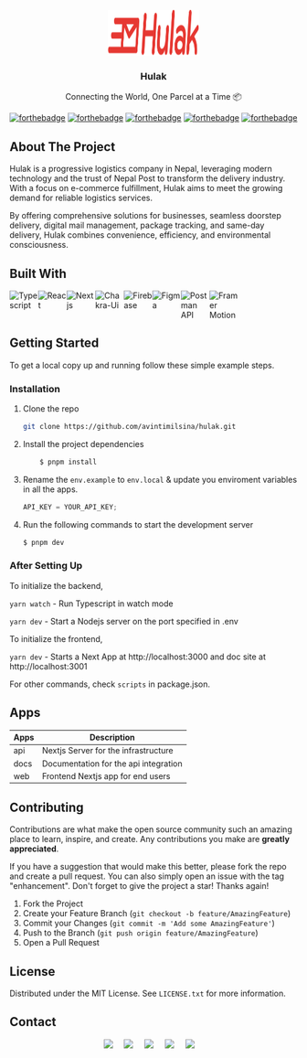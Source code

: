 <!-- PROJECT LOGO -->
<br />
<div align="center">
  <a href="https://hulak.vercel.app">
    <img src="./apps/web/public/logo.svg" alt="Logo" width="160" height="80"/>
  </a>

  <h3 align="center">Hulak</h3>

  <p align="center">
    Connecting the World, One Parcel at a Time 📦
    <br />

[![forthebadge](https://forthebadge.com/images/badges/built-with-love.svg)](https://forthebadge.com)
[![forthebadge](https://forthebadge.com/images/badges/for-you.svg)](https://forthebadge.com)
[![forthebadge](https://forthebadge.com/images/badges/powered-by-electricity.svg)](https://forthebadge.com)
[![forthebadge](https://forthebadge.com/images/badges/made-with-typescript.svg)](https://forthebadge.com)
[![forthebadge](https://forthebadge.com/images/badges/check-it-out.svg)](https://forthebadge.com)

</div>

## About The Project

Hulak is a progressive logistics company in Nepal, leveraging modern technology and the trust of Nepal Post to transform the delivery industry. With a focus on e-commerce fulfillment, Hulak aims to meet the growing demand for reliable logistics services.

By offering comprehensive solutions for businesses, seamless doorstep delivery, digital mail management, package tracking, and same-day delivery, Hulak combines convenience, efficiency, and environmental consciousness.

## Built With

<div style="display: flex; flex-wrap: wrap;">
<img src="https://img.icons8.com/color/48/000000/typescript.png" title="Typescript" alt="Typescript" width="50" height="50" />
<img src="https://img.icons8.com/color/48/000000/react-native.png" title="React" alt="React" width="50" height="50" />
<img src="https://img.icons8.com/color/48/000000/nextjs.png" title="Nextjs" alt="Nextjs" width="50" height="50" />
<img src="https://img.icons8.com/color/48/000000/chakra-ui.png" title="Chakra-Ui" alt="Chakra-Ui" width="50" height="50" />
<img src="https://img.icons8.com/color/48/000000/firebase.png" title="Firebase" alt="Firebase" width="50" height="50" />
<img src="https://img.icons8.com/color/48/000000/figma.png" title="Figma" alt="Figma" width="50" height="50" />
<img width="50" height="50" src="https://img.icons8.com/dusk/64/postman-api.png" title="Postman API" alt="Postman API"/>
<img width="50" height="50" src="https://img.icons8.com/external-tal-revivo-shadow-tal-revivo/24/external-framer-the-only-tool-you-need-to-create-interactive-designs-for-any-platform-logo-shadow-tal-revivo.png" alt="Framer Motion" title="Framer Motion"  width="50" height="50"/>
</div>

<!-- GETTING STARTED -->

## Getting Started

To get a local copy up and running follow these simple example steps.

### Installation

1. Clone the repo
   ```sh
   git clone https://github.com/avintimilsina/hulak.git
   ```
2. Install the project dependencies

   ```powershell
       $ pnpm install
   ```

3. Rename the `env.example` to `env.local` & update you enviroment variables in all the apps.

   ```js
   API_KEY = YOUR_API_KEY;
   ```

4. Run the following commands to start the development server

   ```powershell
   $ pnpm dev
   ```

### After Setting Up

To initialize the backend,

`yarn watch` - Run Typescript in watch mode

`yarn dev` - Start a Nodejs server on the port specified in .env

To initialize the frontend,

`yarn dev` - Starts a Next App at http://localhost:3000 and doc site at http://localhost:3001

For other commands, check `scripts` in package.json.

## Apps

| Apps | Description                           |
| ---- | ------------------------------------- |
| api  | Nextjs Server for the infrastructure  |
| docs | Documentation for the api integration |
| web  | Frontend Nextjs app for end users     |

## Contributing

Contributions are what make the open source community such an amazing place to learn, inspire, and create. Any contributions you make are **greatly appreciated**.

If you have a suggestion that would make this better, please fork the repo and create a pull request. You can also simply open an issue with the tag "enhancement".
Don't forget to give the project a star! Thanks again!

1. Fork the Project
2. Create your Feature Branch (`git checkout -b feature/AmazingFeature`)
3. Commit your Changes (`git commit -m 'Add some AmazingFeature'`)
4. Push to the Branch (`git push origin feature/AmazingFeature`)
5. Open a Pull Request

<!-- LICENSE -->

## License

Distributed under the MIT License. See `LICENSE.txt` for more information.

<!-- CONTACT -->

## Contact

<div align="center">
  <a href="mailto:avin.timilsina.16@gmail.com"><img src="https://img.shields.io/badge/gmail-%23D14836.svg?&style=for-the-badge&logo=gmail&logoColor=white" /></a>&nbsp;&nbsp;&nbsp;&nbsp;
  <a href="https://www.facebook.com/avin.timilsina.16/"><img src="https://img.shields.io/badge/facebook-%233B5998.svg?&style=for-the-badge&logo=facebook&logoColor=white" /></a>&nbsp;&nbsp;&nbsp;&nbsp;
  <a href="https://www.instagram.com/avin_timilsina/"><img src="https://img.shields.io/badge/instagram-%23dc2743.svg?&style=for-the-badge&logo=instagram&logoColor=white" /></a>&nbsp;&nbsp;&nbsp;&nbsp;
  <a href="https://www.linkedin.com/in/avintimilsina/"><img src="https://img.shields.io/badge/linkedin-%230077B5.svg?&style=for-the-badge&logo=linkedin&logoColor=white" /></a>&nbsp;&nbsp;&nbsp;&nbsp;
  <a href="https://twitter.com/avin_timilsina"><img src="https://img.shields.io/badge/twitter-%231DA1F2.svg?&style=for-the-badge&logo=twitter&logoColor=white" /></a>&nbsp;&nbsp;&nbsp;&nbsp;
  </a>
 
</div>
